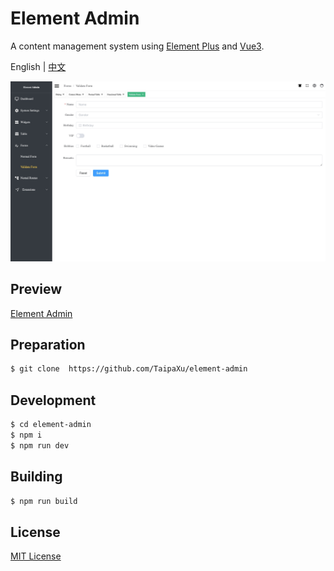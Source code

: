 # Element Admin

A content management system using [Element Plus](https://element-plus.org/) and [Vue3](https://v3.vuejs.org/).

English | [中文](./README_ZH.md)

![](./app.jpeg)

## Preview

[Element Admin](https://taipaxu.github.io/element-admin)

## Preparation

```sh
$ git clone  https://github.com/TaipaXu/element-admin
```

## Development

```sh
$ cd element-admin
$ npm i
$ npm run dev
```

## Building

```sh
$ npm run build
```

## License

[MIT License](LICENSE)
